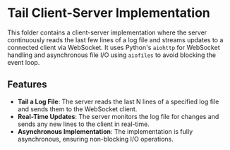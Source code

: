 # Tail Client-Server Implementation

This folder contains a client-server implementation where the server continuously reads the last few lines of a log file and streams updates to a connected client via WebSocket. It uses Python's `aiohttp` for WebSocket handling and asynchronous file I/O using `aiofiles` to avoid blocking the event loop.

## Features

- **Tail a Log File**: The server reads the last N lines of a specified log file and sends them to the WebSocket client.
- **Real-Time Updates**: The server monitors the log file for changes and sends any new lines to the client in real-time.
- **Asynchronous Implementation**: The implementation is fully asynchronous, ensuring non-blocking I/O operations.
